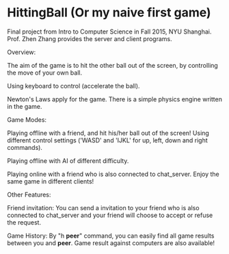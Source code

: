 # HittingBall (Or my naive first game)

Final project from Intro to Computer Science in Fall 2015, NYU Shanghai. Prof. Zhen Zhang provides the server and client programs.

Overview:

The aim of the game is to hit the other ball out of the screen, by controlling the move of your own ball.

Using keyboard to control (accelerate the ball).

Newton's Laws apply for the game. There is a simple physics engine written in the game.

Game Modes:

Playing offline with a friend, and hit his/her ball out of the screen! Using different control settings ('WASD' and 'IJKL' for up, left, down and right commands).

Playing offline with AI of different difficulty.

Playing online with a friend who is also connected to chat_server. Enjoy the same game in different clients!

Other Features:

Friend invitation: You can send a invitation to your friend who is also connected to chat_server and your friend will choose to accept or refuse the request.

Game History: By "h __peer__" command, you can easily find all game results between you and __peer__. Game result against computers are also available!


